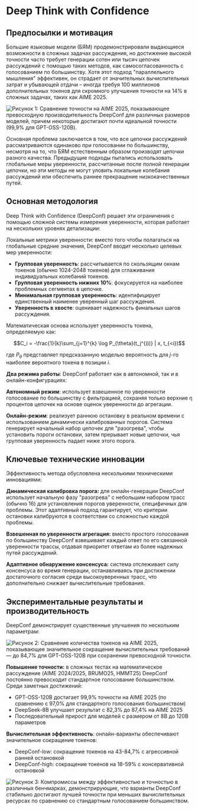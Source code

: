 # Deep Think with Confidence

## Предпосылки и мотивация

Большие языковые модели (БЯМ) продемонстрировали выдающиеся возможности в сложных задачах рассуждения, но достижение высокой точности часто требует генерации сотен или тысяч цепочек рассуждений с помощью таких методов, как самосогласованность с голосованием по большинству. Хотя этот подход "параллельного мышления" эффективен, он страдает от значительных вычислительных затрат и убывающей отдачи – иногда требуя 100 миллионов дополнительных токенов для скромного улучшения точности на 14% в сложных задачах, таких как AIME 2025.

![Рисунок 1: Сравнение точности на AIME 2025, показывающее превосходную производительность DeepConf для различных размеров моделей, причем некоторые достигают почти идеальной точности (99,9% для GPT-OSS-120B).](https://raw.githubusercontent.com/Verbasik/Weekly-arXiv-ML-AI-Research-Review/refs/heads/develop/2025/week-37/assets/Image-01.png)

Основная проблема заключается в том, что все цепочки рассуждений рассматриваются одинаково при голосовании по большинству, несмотря на то, что БЯМ естественным образом производят цепочки разного качества. Предыдущие подходы пытались использовать глобальные меры уверенности, рассчитанные после полной генерации цепочки, но эти методы не могут уловить локальные колебания рассуждений или обеспечить раннее прекращение низкокачественных путей.

## Основная методология

Deep Think with Confidence (DeepConf) решает эти ограничения с помощью сложной системы измерения уверенности, которая работает на нескольких уровнях детализации:

Локальные метрики уверенности: вместо того чтобы полагаться на глобальные средние значения, DeepConf вводит несколько целевых мер уверенности:

- **Групповая уверенность**: рассчитывается по скользящим окнам токенов (обычно 1024-2048 токенов) для сглаживания индивидуальных колебаний токенов.
- **Групповая уверенность нижних 10%**: фокусируется на наиболее проблемных сегментах в цепочке.
- **Минимальная групповая уверенность**: идентифицирует единственный наименее уверенный шаг рассуждения.
- **Уверенность в хвосте**: оценивает надежность финальных шагов рассуждения.

Математическая основа использует уверенность токена, определяемую как:

$$C_i = -\frac{1}{k}\sum_{j=1}^{k} \log P_{\theta}(t_j^{(i)} | x, t_{<i})$$

где $P_{\theta}$ представляет предсказанную моделью вероятность для $j$-го наиболее вероятного токена в позиции $i$.

**Два режима работы**: DeepConf работает как в автономной, так и в онлайн-конфигурациях:

**Автономный режим**: использует взвешенное по уверенности голосование по большинству с фильтрацией, сохраняя только верхние η процентов цепочек на основе оценок уверенности до агрегации.

**Онлайн-режим**: реализует раннюю остановку в реальном времени с использованием динамически калиброванных порогов. Система генерирует начальный набор цепочек для "разогрева", чтобы установить пороги остановки, затем прерывает новые цепочки, чья групповая уверенность падает ниже этого порога.

## Ключевые технические инновации

Эффективность метода обусловлена несколькими техническими инновациями:

**Динамическая калибровка порога:** для онлайн-генерации DeepConf использует начальную фазу "разогрева" с небольшим набором трасс (обычно 16) для установления порогов уверенности, специфичных для проблемы. Этот адаптивный подход гарантирует, что критерии остановки калибруются в соответствии со сложностью каждой проблемы.

**Взвешенная по уверенности агрегация:** вместо простого голосования по большинству DeepConf взвешивает каждый ответ по его связанной уверенности трассы, отдавая приоритет ответам из более надежных путей рассуждений.

**Адаптивное обнаружение консенсуса:** система отслеживает силу консенсуса во время генерации, останавливаясь при достижении достаточного согласия среди высокоуверенных трасс, что дополнительно снижает вычислительные требования.

## Экспериментальные результаты и производительность

DeepConf демонстрирует существенные улучшения по нескольким параметрам:

![Рисунок 2: Сравнение количества токенов на AIME 2025, показывающее значительное сокращение вычислительных требований — до 84,7% для GPT-OSS-120B при сохранении превосходной точности.](https://raw.githubusercontent.com/Verbasik/Weekly-arXiv-ML-AI-Research-Review/refs/heads/develop/2025/week-37/assets/Image-02.png)

**Повышение точности:** в сложных тестах на математическое рассуждение (AIME 2024/2025, BRUMO25, HMMT25) DeepConf постоянно превосходит стандартное голосование большинством. Среди заметных достижений:

- GPT-OSS-120B достигает 99,9% точности на AIME 2025 (по сравнению с 97,0% для стандартного голосования большинством)
- DeepSeek-8B улучшает результат с 82,3% до 87,4% на AIME 2025
- Последовательный прирост для моделей с размером от 8B до 120B параметров

**Вычислительная эффективность**: онлайн-варианты обеспечивают значительное сокращение токенов:

- DeepConf-low: сокращение токенов на 43-84,7% с агрессивной ранней остановкой
- DeepConf-high: сокращение токенов на 18-59% с консервативной остановкой

![Рисунок 3: Компромиссы между эффективностью и точностью в различных бенчмарках, демонстрирующие, что варианты DeepConf стабильно достигают лучшей точности при меньших вычислительных ресурсах по сравнению со стандартным голосованием большинством.](https://raw.githubusercontent.com/Verbasik/Weekly-arXiv-ML-AI-Research-Review/refs/heads/develop/2025/week-37/assets/Image-03.png)


